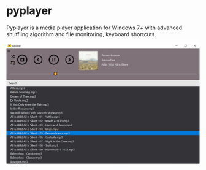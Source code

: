 # pyplayer

Pyplayer is a media player application for Windows 7+ with advanced shuffling
algorithm and file monitoring, keyboard shortcuts.

![alt text](screenshots/scr1.png)
